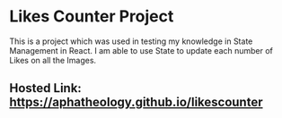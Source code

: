 # Likes Counter Project
This is a project which was used in testing my knowledge in State Management in React.
I am able to use State to update each number of Likes on all the Images.

## Hosted Link: https://aphatheology.github.io/likescounter
